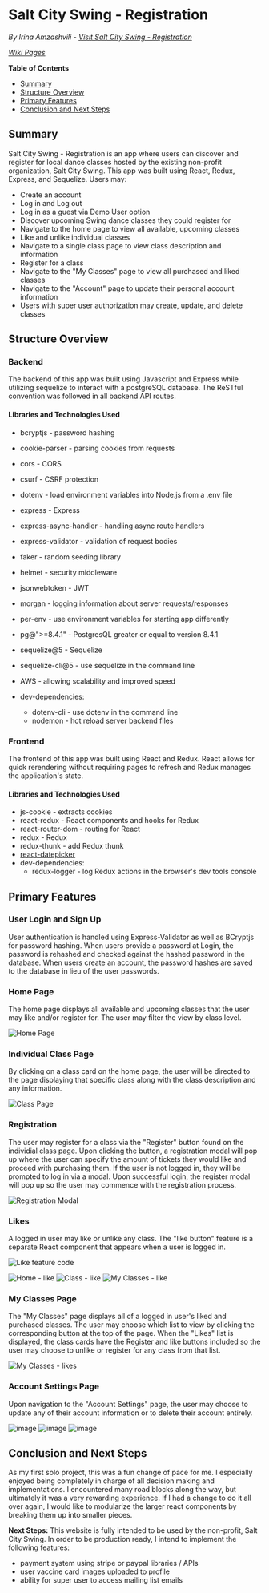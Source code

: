 # Salt City Swing - Registration

*By Irina Amzashvili - [Visit Salt City Swing - Registration](https://saltcityswing-registration.herokuapp.com/)*

*[Wiki Pages](https://github.com/IrinaAmzashvili/react-solo-project/wiki)*

**Table of Contents**
- [Summary](#Summary)
- [Structure Overview](#Structure-Overview)
- [Primary Features](#Primary-Features)
- [Conclusion and Next Steps](#Conclusion-and-Next-Steps)

## Summary

Salt City Swing - Registration is an app where users can discover and register for local dance classes hosted by the existing non-profit organization, Salt City Swing. This app was built using React, Redux, Express, and Sequelize. Users may:

- Create an account
- Log in and Log out
- Log in as a guest via Demo User option
- Discover upcoming Swing dance classes they could register for
- Navigate to the home page to view all available, upcoming classes
- Like and unlike individual classes
- Navigate to a single class page to view class description and information
- Register for a class
- Navigate to the "My Classes" page to view all purchased and liked classes
- Navigate to the "Account" page to update their personal account information
- Users with super user authorization may create, update, and delete classes

## Structure Overview
### Backend
The backend of this app was built using Javascript and Express while utilizing sequelize to interact with a postgreSQL database. The ReSTful convention was followed in all backend API routes.

#### Libraries and Technologies Used
- bcryptjs - password hashing
- cookie-parser - parsing cookies from requests
- cors - CORS
- csurf - CSRF protection
- dotenv - load environment variables into Node.js from a .env file
- express - Express
- express-async-handler - handling async route handlers
- express-validator - validation of request bodies
- faker - random seeding library
- helmet - security middleware
- jsonwebtoken - JWT
- morgan - logging information about server requests/responses
- per-env - use environment variables for starting app differently
- pg@">=8.4.1" - PostgresQL greater or equal to version 8.4.1
- sequelize@5 - Sequelize
- sequelize-cli@5 - use sequelize in the command line
- AWS - allowing scalability and improved speed

- dev-dependencies:
    - dotenv-cli - use dotenv in the command line
    - nodemon - hot reload server backend files

### Frontend
The frontend of this app was built using React and Redux. React allows for quick rerendering without requiring pages to refresh and Redux
manages the application's state.

#### Libraries and Technologies Used
- js-cookie - extracts cookies
- react-redux - React components and hooks for Redux
- react-router-dom - routing for React
- redux - Redux
- redux-thunk - add Redux thunk
- [react-datepicker](https://www.npmjs.com/package/react-datepicker)
- dev-dependencies:
    - redux-logger - log Redux actions in the browser's dev tools console

## Primary Features
### User Login and Sign Up

User authentication is handled using Express-Validator as well as BCryptjs for password hashing. When users provide a password at Login, the password is rehashed and checked against the hashed password in the database. When users create an account, the password hashes are saved to the database in lieu of the user passwords.

### Home Page
The home page displays all available and upcoming classes that the user may like and/or register for. The user may filter the view by class level.

![Home Page](https://user-images.githubusercontent.com/79552414/123537051-d8a02f80-d6ea-11eb-9561-0231edcb8355.png)

### Individual Class Page
By clicking on a class card on the home page, the user will be directed to the page displaying that specific class along with the class description and any information.

![Class Page](https://user-images.githubusercontent.com/79552414/123537082-f8375800-d6ea-11eb-82af-6e0f630abe50.png)

### Registration
The user may register for a class via the "Register" button found on the individial class page. Upon clicking the button, a registration modal will pop up where the user can specify the amount of tickets they would like and proceed with purchasing them. If the user is not logged in, they will be prompted to log in via a modal. Upon successful login, the register modal will pop up so the user may commence with the registration process.

![Registration Modal](https://user-images.githubusercontent.com/79552414/123537102-100edc00-d6eb-11eb-8a00-0b9e3ce0e3eb.png)

### Likes
A logged in user may like or unlike any class. The "like button" feature is a separate React component that appears when a user is logged in.

![Like feature code](https://user-images.githubusercontent.com/79552414/132736778-464b5840-08d1-4afc-bcd0-5e5a2a1cd366.png)

![Home - like](https://user-images.githubusercontent.com/79552414/123537137-2f0d6e00-d6eb-11eb-8ffb-1fccc6630975.png)
![Class - like](https://user-images.githubusercontent.com/79552414/123537170-52381d80-d6eb-11eb-81ec-5c6619880ed9.png)
![My Classes - like](https://user-images.githubusercontent.com/79552414/123537193-6e3bbf00-d6eb-11eb-9d1b-cf9ec23fb58f.png)

### My Classes Page
The "My Classes" page displays all of a logged in user's liked and purchased classes. The user may choose which list to view by clicking the corresponding button at the top of the page. When the "Likes" list is displayed, the class cards have the Register and like buttons included so the user may choose to unlike or register for any class from that list.

![My Classes - likes](https://user-images.githubusercontent.com/79552414/123537274-d12d5600-d6eb-11eb-9b60-26147560a10c.png)

### Account Settings Page
Upon navigation to the "Account Settings" page, the user may choose to update any of their account information or to delete their account entirely.

![image](https://user-images.githubusercontent.com/79552414/123587416-7a835300-d7a3-11eb-9abf-934106a6c075.png)
![image](https://user-images.githubusercontent.com/79552414/123587477-97b82180-d7a3-11eb-9104-69eff4d0856b.png)
![image](https://user-images.githubusercontent.com/79552414/123587534-a999c480-d7a3-11eb-9037-a1b6017afc86.png)

## Conclusion and Next Steps
As my first solo project, this was a fun change of pace for me. I especially enjoyed being completely in charge of all decision making and implementations. I encountered many road blocks along the way, but ultimately it was a very rewarding experience. If I had a change to do it all over again, I would like to modularize the larger react components by breaking them up into smaller pieces.

**Next Steps:** This website is fully intended to be used by the non-profit, Salt City Swing. In order to be production ready, I intend to implement the following features:
- payment system using stripe or paypal libraries / APIs
- user vaccine card images uploaded to profile
- ability for super user to access mailing list emails
